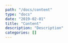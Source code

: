 ```yaml
---
path: "/docs/content"
type: "docs"
date: "2019-02-01"
title: "Content"
description: "Description"
categories: []
---
```

